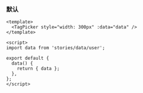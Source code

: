 ### 默认

<!--start-code-->

```vue
<template>
  <TagPicker style="width: 300px" :data="data" />
</template>

<script>
import data from 'stories/data/user';

export default {
  data() {
    return { data };
  },
};
</script>
```

<!--end-code-->
